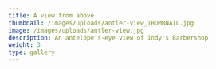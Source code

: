```yaml
---
title: A view from above
thumbnail: /images/uploads/antler-view_THUMBNAIL.jpg
image: /images/uploads/antler-view.jpg
description: An antelope's-eye view of Indy's Barbershop
weight: 3
type: gallery
---
```



